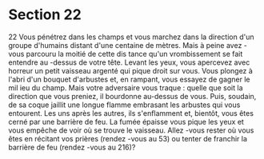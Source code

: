 # Section 22

22
Vous pénétrez dans les champs et vous marchez dans la direction
d'un groupe d'humains distant d'une centaine de mètres. Mais à
peine avez -vous parcouru la moitié de cette dis tance qu'un
vrombissement se fait entendre au -dessus de votre tête. Levant
les yeux, vous apercevez avec horreur un petit vaisseau argenté
qui pique droit sur vous. Vous plongez à l'abri d'un bouquet
d'arbustes et, en rampant, vous essayez de gagner le mil ieu du
champ. Mais votre adversaire vous traque : quelle que soit la
direction que vous preniez, il bourdonne au-dessus  de vous. Puis,
soudain, de sa coque jaillit une longue flamme embrasant les
arbustes qui vous entourent. Les uns après les autres, ils
s'enflamment et, bientôt, vous êtes cerné par une barrière de feu.
La fumée épaisse vous pique les yeux et vous empêche de voir où
se trouve le vaisseau. Allez -vous rester où vous êtes en récitant
vos prières (rendez -vous au 53) ou tenter de franchir la barrière
de feu (rendez -vous au 216)?